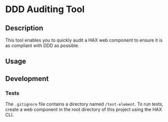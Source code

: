 # DDD Auditing Tool

## Description

This tool enables you to quickly audit a HAX web component to ensure it is as compliant with DDD as possible.

## Usage

## Development

### Tests

The `.gitignore` file contains a directory named `/test-element`. To run tests, create a web component in the root directory of this project using the HAX CLI.